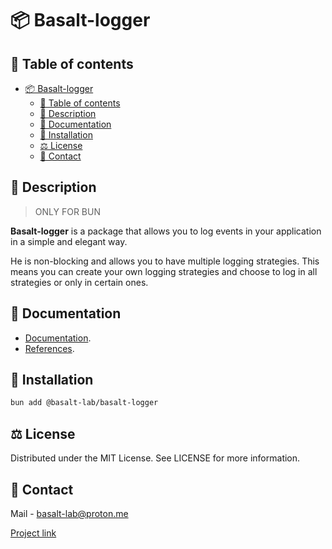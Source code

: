 # 📦 Basalt-logger

## 📌 Table of contents

- [📦 Basalt-logger](#-basalt-logger)
  - [📌 Table of contents](#-table-of-contents)
  - [📝 Description](#-description)
  - [🌟 Documentation](#-Documentation)
  - [🔧 Installation](#-installation)
  - [⚖️ License](#-license)
  - [📧 Contact](#-contact)

## 📝 Description

> ONLY FOR BUN

**Basalt-logger** is a package that allows you to log events in your application in a simple and elegant way.

He is non-blocking and allows you to have multiple logging strategies. This means you can create your own logging strategies and choose to log in all strategies or only in certain ones.

## 🌟 Documentation

- [Documentation](https://basalt-lab.github.io/basalt-doc/index.html).
- [References](https://basalt-lab.github.io/basalt-logger/index.html).

## 🔧 Installation

```bash
bun add @basalt-lab/basalt-logger
```

## ⚖️ License

Distributed under the MIT License. See LICENSE for more information.

## 📧 Contact

Mail - [basalt-lab@proton.me](basalt-lab@proton.me)

[Project link](https://github.com/Basalt-Lab/basalt-logger)
